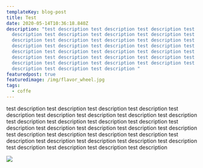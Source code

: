 ```yaml
---
templateKey: blog-post
title: Test
date: 2020-05-14T10:36:18.840Z
description: "test description test description test description test
  description test description test description test description test
  description test description test description test description test
  description test description test description test description test
  description test description test description test description test
  description test description test description test description test
  description test description test description test description test
  description test description test description "
featuredpost: true
featuredimage: /img/flavor_wheel.jpg
tags:
  - coffe
---
```

test description test description test description test description test description test description test description test description test description test description test description test description test description test description test description test description test description test description test description test description test description test description test description test description test description test description test description test description test description test description test description

![](/img/home-jumbotron.jpg)